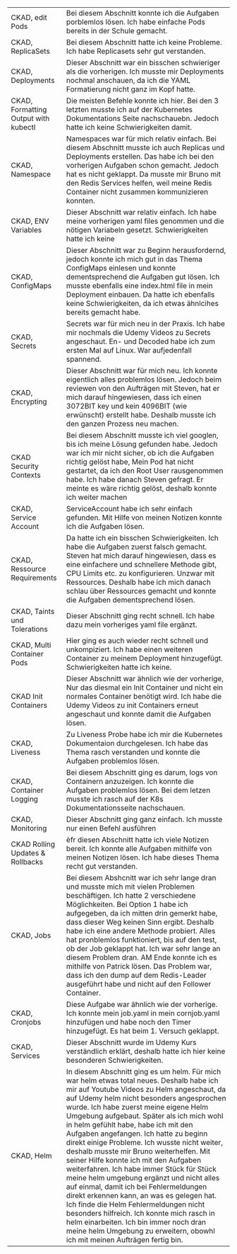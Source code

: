 |   |   |
|---|---|
|CKAD, edit Pods|Bei diesem Abschnitt konnte ich die Aufgaben porblemlos lösen. Ich habe einfache Pods bereits in der Schule gemacht.|
|CKAD, ReplicaSets|Bei diesem Abschnitt hatte ich keine Probleme. Ich habe Replicasets sehr gut verstanden.|
|CKAD, Deployments|Dieser Abschnitt war ein bisschen schwieriger als die vorherigen. Ich musste mir Deployments nochmal anschauen, da ich die YAML Formatierung nicht ganz im Kopf hatte.|
|CKAD, Formatting Output with kubectl|Die meisten Befehle konnte ich hier. Bei den 3 letzten musste ich auf der Kubernetes Dokumentations Seite nachschauebn. Jedoch hatte ich keine Schwierigkeiten damit.|
|CKAD, Namespace|Namespaces war für mich relativ einfach. Bei diesem Abschnitt musste ich auch Replicas und Deployments erstellen. Das habe ich bei den vorherigen Aufgaben schon gemacht. Jedoch hat es nicht geklappt. Da musste mir Bruno mit den Redis Services helfen, weil meine Redis Container nicht zusammen kommunizieren konnten.|
|CKAD, ENV Variables|Dieser Abschnitt war relativ einfach. Ich habe meine vorherigen yaml files genommen und die nötigen Variabeln gesetzt. Schwierigkeiten hatte ich keine|
|CKAD, ConfigMaps|Dieser Abschnitt war zu Beginn herausfordernd, jedoch konnte ich mich gut in das Thema ConfigMaps einlesen und konnte dementsprechend die Aufgaben gut lösen. Ich musste ebenfalls eine index.html file in mein Deployment einbauen. Da hatte ich ebenfalls keine Schwierigkeiten, da ich etwas ähnlcihes bereits gemacht habe.|
|CKAD, Secrets|Secrets war für mich neu in der Praxis. Ich habe mir nochmals die Udemy Videos zu Secrets angeschaut. En- und Decoded habe ich zum ersten Mal auf Linux. War aufjedenfall spannend.|
|CKAD, Encrypting|Dieser Abschnitt war für mich neu. Ich konnte eigentlich alles problemlos lösen. Jedoch beim reviewen von den Aufträgen mit Steven, hat er mich darauf hingewiesen, dass ich einen 3072BIT key und kein 4096BIT (wie erwünscht) erstellt habe. Deshalb musste ich den ganzen Prozess neu machen.|
|CKAD Security Contexts|Bei diesem Abschnitt musste ich viel googlen, bis ich meine Lösung gefunden habe. Jedoch war ich mir nicht sicher, ob ich die Aufgaben richtig gelöst habe, Mein Pod hat nicht gestartet, da ich den Root User rausgenommen habe. Ich habe danach Steven gefragt. Er meinte es wäre richtig gelöst, deshalb konnte ich weiter machen|
|CKAD, Service Account|ServiceAccount habe ich sehr einfach gefunden. Mit Hilfe von meinen Notizen konnte ich die Aufgaben lösen.|
|CKAD, Ressource Requirements|Da hatte ich ein bisschen Schwierigkeiten. Ich habe die Aufgaben zuerst falsch gemacht. Steven hat mich darauf hingewiesen, dass es eine einfachere und schnellere Methode gibt, CPU Limits etc. zu konfigurieren. Unzwar mit Ressources. Deshalb habe ich mich danach schlau über Ressources gemacht und konnte die Aufgaben dementsprechend lösen.|
|CKAD, Taints und Tolerations|Dieser Abschnitt ging recht schnell. Ich habe dazu mein vorheriges yaml file ergänzt.|
|CKAD, Multi Container Pods|Hier ging es auch wieder recht schnell und unkompiziert. Ich habe einen weiteren Container zu meinem Deployment hinzugefügt. Schwierigkeiten hatte ich keine.|
|CKAD Init Containers|Dieser Abschnitt war ähnlich wie der vorherige, Nur das diesmal ein Init Container und nicht ein normales Container benötigt wird. Ich habe die Udemy Videos zu init Containers erneut angeschaut und konnte damit die Aufgaben lösen.|
|CKAD, Liveness|Zu Liveness Probe habe ich mir die Kubernetes Dokumentaion durchgelesen. Ich habe das Thema rasch verstanden und konnte die Aufgaben problemlos lösen.|
|CKAD, Container Logging|Bei diesem Abschnitt ging es darum, logs von Containern anzuzeigen. Ich konnte die Aufgaben problemlos lösen. Bei dem letzen musste ich rasch auf der K8s Dokumentationsseite nachschauen.|
|CKAD, Monitoring|Dieser Abschnitt ging ganz einfach. Ich musste nur einen Befehl ausführen|
|CKAD Rolling Updates & Rollbacks|èfr diesen Abschnitt hatte ich viele Notizen bereit. Ich konnte alle Aufgaben mithilfe von meinen Notizen lösen. Ich habe dieses Thema recht gut verstanden.|
|CKAD, Jobs|Bei diesem Abshcnitt war ich sehr lange dran und musste mich mit vielen Problemen beschäftigen. Ich hatte 2 verschiedene Möglichkeiten. Bei Option 1 habe ich aufgegeben, da ich mitten drin gemerkt habe, dass dieser Weg keinen Sinn ergibt. Deshalb habe ich eine andere Methode probiert. Alles hat pronblemlos funktioniert, bis auf den test, ob der Job geklappt hat. Ich war sehr lange an diesem Problem dran. AM Ende konnte ich es mithilfe von Patrick lösen. Das Problem war, dass ich den dump auf dem Redis-Leader ausgeführt habe und nicht auf den Follower Container.|
|CKAD, Cronjobs|Diese Aufgabe war ähnlich wie der vorherige. Ich konnte mein job.yaml in mein cornjob.yaml hinzufügen und habe noch den Timer hinzugefügt. Es hat beim 1. Versuch geklappt.|
|CKAD, Services|Dieser Abschnitt wurde im Udemy Kurs verständlich erklärt, deshalb hatte ich hier keine besonderen Schwierigkeiten.|
|CKAD, Helm|In diesem Abschnitt ging es um helm. Für mich war helm etwas total neues. Deshalb habe ich mir auf Youtube Videos zu Helm angeschaut, da auf Udemy helm nicht besonders angesprochen wurde. Ich habe zuerst meine eigene Helm Umgebung aufgebaut. Später als ich mich wohl in helm gefühlt habe, habe ich mit den Aufgaben angefangen. Ich hatte zu beginn direkt einige Probleme. Ich wusste nicht weiter, deshalb musste mir Bruno weiterhelfen. Mit seiner Hilfe konnte ich mit den Aufgaben weiterfahren. Ich habe immer Stück für Stück meine helm umgebung ergänzt und nicht alles auf einmal, damit ich bei Fehlermeldungen direkt erkennen kann, an was es gelegen hat. Ich finde die Helm Fehlermeldungen nicht besonders hilfreich. Ich konnte mich rasch in helm einarbeiten. Ich bin immer noch dran meine helm Umgebung zu erweitern, obowhl ich mit meinen Aufträgen fertig bin.|